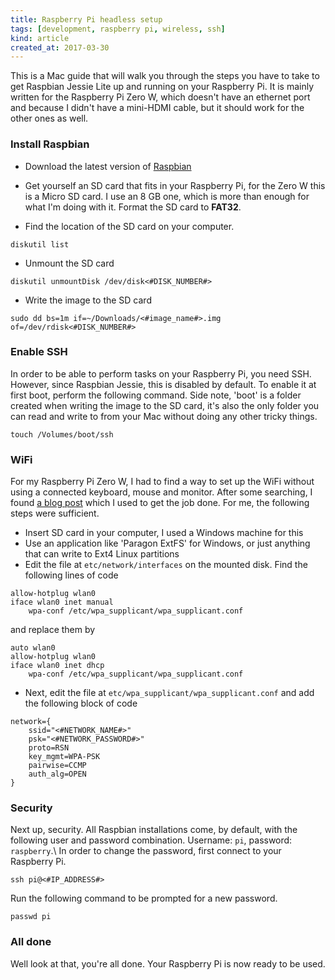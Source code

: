 ```yaml
---
title: Raspberry Pi headless setup
tags: [development, raspberry pi, wireless, ssh]
kind: article
created_at: 2017-03-30
---
```


<!-- preview_start -->

This is a Mac guide that will walk you through the steps you have to take to get Raspbian Jessie
Lite up and running on your Raspberry Pi. It is mainly written for the Raspberry
Pi Zero W, which doesn't have an ethernet port and because I didn't have a mini-HDMI
cable, but it should work for the other ones as well.

<!-- preview_end -->

### Install Raspbian

* Download the latest version of [Raspbian](https://www.raspberrypi.org/downloads/raspbian/ "Raspbian")

* Get yourself an SD card that fits in your Raspberry Pi, for the Zero W this is
a Micro SD card. I use an 8 GB one, which is more than enough for what I'm doing
with it. Format the SD card to **FAT32**.

* Find the location of the SD card on your computer.

~~~
diskutil list
~~~

* Unmount the SD card

~~~
diskutil unmountDisk /dev/disk<#DISK_NUMBER#>
~~~

* Write the image to the SD card

~~~
sudo dd bs=1m if=~/Downloads/<#image_name#>.img of=/dev/rdisk<#DISK_NUMBER#>
~~~


### Enable SSH

In order to be able to perform tasks on your Raspberry Pi, you need SSH. However, since
Raspbian Jessie, this is disabled by default. To enable it at first boot, perform the following
command. Side note, 'boot' is a folder created when writing the image to the SD card, it's also
the only folder you can read and write to from your Mac without doing any other
tricky things.

~~~
touch /Volumes/boot/ssh
~~~


### WiFi

For my Raspberry Pi Zero W, I had to find a way to set up the WiFi without using
a connected keyboard, mouse and monitor. After some searching, I found
[a blog post](https://davidmaitland.me/2015/12/raspberry-pi-zero-headless-setup/)
which I used to get the job done. For me, the following steps were sufficient.

* Insert SD card in your computer, I used a Windows machine for this
* Use an application like 'Paragon ExtFS' for Windows, or just anything that can write to Ext4 Linux partitions
* Edit the file at `etc/network/interfaces` on the mounted disk. Find the following lines of code

~~~
allow-hotplug wlan0
iface wlan0 inet manual
    wpa-conf /etc/wpa_supplicant/wpa_supplicant.conf
~~~

and replace them by

~~~
auto wlan0
allow-hotplug wlan0
iface wlan0 inet dhcp
    wpa-conf /etc/wpa_supplicant/wpa_supplicant.conf
~~~

* Next, edit the file at `etc/wpa_supplicant/wpa_supplicant.conf` and add the following block of code

~~~
network={
    ssid="<#NETWORK_NAME#>"
    psk="<#NETWORK_PASSWORD#>"
    proto=RSN
    key_mgmt=WPA-PSK
    pairwise=CCMP
    auth_alg=OPEN
}
~~~

### Security

Next up, security. All Raspbian installations come, by default, with the following
user and password combination. Username: `pi`, password: `raspberry`.\\
In order to change the password, first connect to your Raspberry Pi.

~~~
ssh pi@<#IP_ADDRESS#>
~~~

Run the following command to be prompted for a new password.

~~~
passwd pi
~~~

<!-- ### Hostname

You can also change the hostname of the Raspberry Pi. This is the name you will see on your router in the list of connected devices through DHCP. To do this, enter the following command.

~~~
sudo hostname <#NEW_HOSTNAME#>
~~~

You'll have to reboot after this, otherwise sudo won't work anymore. -->

### All done

Well look at that, you're all done. Your Raspberry Pi is now ready to be used.
